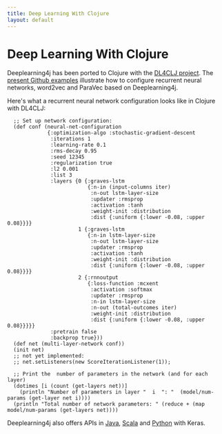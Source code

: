 ```yaml
---
title: Deep Learning With Clojure
layout: default
---
```


# Deep Learning With Clojure

Deeplearning4j has been ported to Clojure with the [DL4CLJ project](https://github.com/engagor/dl4clj). The [present Github examples](https://github.com/engagor/dl4clj/tree/master/src/dl4clj/examples) illustrate how to configure recurrent neural networks, word2vec and ParaVec based on Deeplearning4j.

Here's what a recurrent neural network configuration looks like in Clojure with DL4CLJ:

      ;; Set up network configuration:
      (def conf (neural-net-configuration
                 {:optimization-algo :stochastic-gradient-descent
                  :iterations 1
                  :learning-rate 0.1
                  :rms-decay 0.95
                  :seed 12345
                  :regularization true
                  :l2 0.001
                  :list 3
                  :layers {0 {:graves-lstm
                              {:n-in (input-columns iter)
                               :n-out lstm-layer-size
                               :updater :rmsprop
                               :activation :tanh
                               :weight-init :distribution
                               :dist {:uniform {:lower -0.08, :upper 0.08}}}}
                           1 {:graves-lstm
                              {:n-in lstm-layer-size
                               :n-out lstm-layer-size
                               :updater :rmsprop
                               :activation :tanh
                               :weight-init :distribution
                               :dist {:uniform {:lower -0.08, :upper 0.08}}}}
                           2 {:rnnoutput
                              {:loss-function :mcxent
                               :activation :softmax
                               :updater :rmsprop
                               :n-in lstm-layer-size
                               :n-out (total-outcomes iter)
                               :weight-init :distribution
                               :dist {:uniform {:lower -0.08, :upper 0.08}}}}}
                  :pretrain false
                  :backprop true}))
      (def net (multi-layer-network conf))
      (init net)
      ;; not yet implemented:
      ;; net.setListeners(new ScoreIterationListener(1));

      ;; Print the  number of parameters in the network (and for each layer)
      (dotimes [i (count (get-layers net))]
        (println "Number of parameters in layer "  i  ": "  (model/num-params (get-layer net i))))
      (println "Total number of network parameters: " (reduce + (map model/num-params (get-layers net))))

Deeplearning4j also offers APIs in [Java](https://github.com/deeplearning4j/deeplearning4j), [Scala](https://github.com/deeplearning4j/ScalNet) and [Python](./keras) with Keras.
